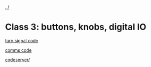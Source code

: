 [../](../)

#  Class 3: buttons, knobs, digital IO


[turn signal code](codeserver/code/turnsignal.ino)

[comms code](codeserver/code/comms.ino)

[codeserver/](codeserver/)



